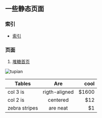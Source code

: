 ## 一些静态页面

### 索引

* [索引](https://a1014114429.github.io/pages/)

### 页面

1. [堆糖首页](https://a1014114429.github.io/pages/duitang/)

![tupian](https://ss0.bdstatic.com/5aV1bjqh_Q23odCf/static/superman/img/logo/bd_logo1_31bdc765.png)

|Tables       |Are          |cool   |
|-------------|:-----------:|------:|
|col 3 is     |rigth-aligned|  $1600|
|col 2 is     |centered     |    $12|
|zebra stripes|are neat     |$1     |
